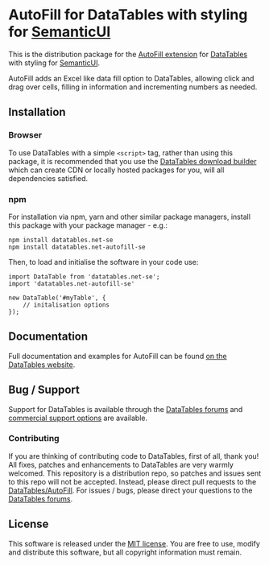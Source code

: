 # AutoFill for DataTables with styling for [SemanticUI](https://semantic-ui.com/)

This is the distribution package for the [AutoFill extension](https://datatables.net/extensions/autofill) for [DataTables](https://datatables.net/) with styling for [SemanticUI](https://semantic-ui.com/).

AutoFill adds an Excel like data fill option to DataTables, allowing click and drag over cells, filling in information and incrementing numbers as needed.


## Installation

### Browser

To use DataTables with a simple `<script>` tag, rather than using this package, it is recommended that you use the [DataTables download builder](//datatables.net/download) which can create CDN or locally hosted packages for you, will all dependencies satisfied.

### npm

For installation via npm, yarn and other similar package managers, install this package with your package manager - e.g.:

```
npm install datatables.net-se
npm install datatables.net-autofill-se
```

Then, to load and initialise the software in your code use:

```
import DataTable from 'datatables.net-se';
import 'datatables.net-autofill-se'

new DataTable('#myTable', {
    // initalisation options
});
```


## Documentation

Full documentation and examples for AutoFill can be found [on the DataTables website](https://datatables.net/extensions/autofill).


## Bug / Support

Support for DataTables is available through the [DataTables forums](//datatables.net/forums) and [commercial support options](//datatables.net/support) are available.

### Contributing

If you are thinking of contributing code to DataTables, first of all, thank you! All fixes, patches and enhancements to DataTables are very warmly welcomed. This repository is a distribution repo, so patches and issues sent to this repo will not be accepted. Instead, please direct pull requests to the [DataTables/AutoFill](http://github.com/DataTables/AutoFill). For issues / bugs, please direct your questions to the [DataTables forums](//datatables.net/forums).


## License

This software is released under the [MIT license](//datatables.net/license). You are free to use, modify and distribute this software, but all copyright information must remain.

